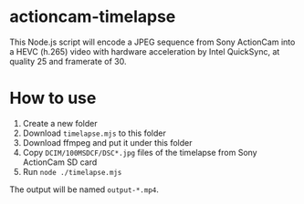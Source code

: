 # actioncam-timelapse

This Node.js script will encode a JPEG sequence from Sony ActionCam into a HEVC (h.265) video with hardware acceleration by Intel QuickSync, at quality 25 and framerate of 30.

# How to use

1. Create a new folder
1. Download `timelapse.mjs` to this folder
1. Download ffmpeg and put it under this folder
1. Copy `DCIM/100MSDCF/DSC*.jpg` files of the timelapse from Sony ActionCam SD card
1. Run `node ./timelapse.mjs`

The output will be named `output-*.mp4`.


